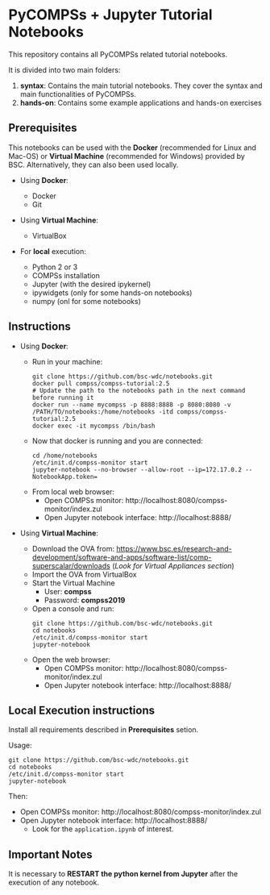 # PyCOMPSs + Jupyter Tutorial Notebooks

This repository contains all PyCOMPSs related tutorial notebooks.

It is divided into two main folders:

1. **syntax**: Contains the main tutorial notebooks. They cover the syntax and main functionalities of PyCOMPSs.
2. **hands-on**: Contains some example applications and hands-on exercises

## Prerequisites

This notebooks can be used with the **Docker** (recommended for Linux and Mac-OS) or **Virtual Machine** (recommended for Windows) provided by BSC.
Alternatively, they can also been used locally.

* Using **Docker**:
    * Docker
    * Git

* Using **Virtual Machine**:
    * VirtualBox

* For **local** execution:
    * Python 2 or 3
    * COMPSs installation
    * Jupyter (with the desired ipykernel)
    * ipywidgets (only for some hands-on notebooks)
    * numpy (onl for some notebooks)

## Instructions

* Using **Docker**:
    * Run in your machine:
        ```
        git clone https://github.com/bsc-wdc/notebooks.git
        docker pull compss/compss-tutorial:2.5
        # Update the path to the notebooks path in the next command before running it
        docker run --name mycompss -p 8888:8888 -p 8080:8080 -v /PATH/TO/notebooks:/home/notebooks -itd compss/compss-tutorial:2.5
        docker exec -it mycompss /bin/bash
        ```
    * Now that docker is running and you are connected:
        ```
        cd /home/notebooks
        /etc/init.d/compss-monitor start
        jupyter-notebook --no-browser --allow-root --ip=172.17.0.2 --NotebookApp.token=
        ```
    * From local web browser:
        * Open COMPSs monitor: http://localhost:8080/compss-monitor/index.zul
        * Open Jupyter notebook interface: http://localhost:8888/
        
* Using **Virtual Machine**:
    * Download the OVA from: https://www.bsc.es/research-and-development/software-and-apps/software-list/comp-superscalar/downloads  (*Look for Virtual Appliances section*)
    * Import the OVA from VirtualBox
    * Start the Virtual Machine
        * User: **compss**
        * Password: **compss2019**
    * Open a console and run:
        ```
        git clone https://github.com/bsc-wdc/notebooks.git
        cd notebooks
        /etc/init.d/compss-monitor start
        jupyter-notebook
        ```
    * Open the web browser:
        * Open COMPSs monitor: http://localhost:8080/compss-monitor/index.zul
        * Open Jupyter notebook interface: http://localhost:8888/
        


## Local Execution instructions

Install all requirements described in **Prerequisites** setion.

Usage:

    git clone https://github.com/bsc-wdc/notebooks.git
    cd notebooks
    /etc/init.d/compss-monitor start
    jupyter-notebook

Then:
   * Open COMPSs monitor: http://localhost:8080/compss-monitor/index.zul
   * Open Jupyter notebook interface: http://localhost:8888/
       * Look for the ```application.ipynb``` of interest.


## Important Notes

It is necessary to **RESTART the python kernel from Jupyter** after the execution of any notebook. 
